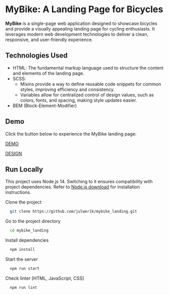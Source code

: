 
# MyBike: A Landing Page for Bicycles

**MyBike** is a single-page web application designed to showcase bicycles and provide a visually appealing landing page for cycling enthusiasts. It leverages modern web development technologies to deliver a clean, responsive, and user-friendly experience.


## Technologies Used
- HTML: The fundamental markup language used to structure the content and elements of the landing page.
- SCSS: 
    - Mixins provide a way to define reusable code snippets for common styles, improving efficiency and consistency.
    - Variables allow for centralized control of design values, such as colors, fonts, and spacing, making style updates easier.
- BEM (Block-Element-Modifier)
## Demo

Click the button below to experience the MyBike landing page:

[DEMO](https://julwer1k.github.io/mybike_landing/)

[DESIGN](https://www.figma.com/design/NZQAIydtHo5QkINyGLHNcq/BIKE-New-Version?node-id=0%3A1&t=bBT0CqpwiuCiLHff-1)
## Run Locally

This project uses Node.js 14. Switching to it ensures compatibility with project dependencies. Refer to [Node.js download](https://nodejs.org/en/blog/release/v14.21.3) for installation instructions.

Clone the project

```bash
  git clone https://github.com/julwer1k/mybike_landing.git
```

Go to the project directory

```bash
  cd mybike_landing
```

Install dependencies

```bash
  npm install
```

Start the server

```bash
  npm run start
```

Check linter [HTML, JavaScript, CSS]

```bash
  npm run lint
```

